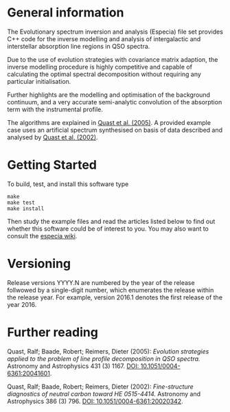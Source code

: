 # General information

The Evolutionary spectrum inversion and analysis (Especia) file set
provides C++ code for the inverse modelling and analysis of intergalactic and
interstellar absorption line regions in QSO spectra.

Due to the use of evolution strategies with covariance matrix adaption, the inverse
modelling procedure is highly competitive and capable of calculating the optimal
spectral decomposition without requiring any particular initialisation.

Further highlights are the modelling and optimisation of the background continuum,
and a very accurate semi-analytic convolution of the absorption term with the
instrumental profile.

The algorithms are explained in
[Quast et al. (2005)](http://dx.doi.org/10.1051/0004-6361:20041601).
A provided example case uses an artificial spectrum synthesised on basis of
data described and analysed by
[Quast et al. (2002)](http://dx.doi.org/10.1051/0004-6361:20020342).

# Getting Started

To build, test, and install this software type

    make
    make test
    make install

Then study the example files and read the articles listed below to find out whether
this software could be of interest to you. You may also want to consult the
[especia wiki](https://github.com/octoflar/especia/wiki).

# Versioning

Release versions YYYY.N are numbered by the year of the release follwowed by a
single-digit number, which enumerates the release within the release year. For
example, version 2016.1 denotes the first release of the year 2016.

# Further reading

Quast, Ralf; Baade, Robert; Reimers, Dieter (2005): *Evolution strategies applied to the problem of line profile decomposition in QSO spectra.*
Astronomy and Astrophysics 431 (3) 1167.
[DOI: 10.1051/0004-6361:20041601](http://dx.doi.org/10.1051/0004-6361:20041601).

Quast, Ralf; Baade, Robert; Reimers, Dieter (2002): *Fine-structure diagnostics of neutral carbon toward HE 0515-4414.*
Astronomy and Astrophysics 386 (3) 796.
[DOI: 10.1051/0004-6361:20020342](http://dx.doi.org/10.1051/0004-6361:20020342).
